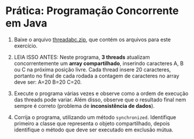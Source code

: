 # Prática: Programação Concorrente em Java




1. Baixe o arquivo [threadabc.zip](threadabc.zip), que contém os arquivos para este exercício.

2. LEIA ISSO ANTES: Neste programa, **3 threads** atualizam concorrentemente um **array compartilhado**, inserindo caracteres A, B ou C na próxima posição livre. Cada thread insere 20 caracteres, portanto no final de cada rodada a contagem de caracteres no array deve ser: A=20 B=20 C=20.

3. Execute o programa várias vezes e observe como a ordem de execução das threads pode variar. Além disso, observe que o resultado final nem sempre é correto (problema de **inconsistência de dados**).

4. Corrija o programa, utilizando um método `synchronized`. Identifique primeiro a classe que representa o objeto compartilhado, depois identifique o método que deve ser executado em exclusão mútua. 

